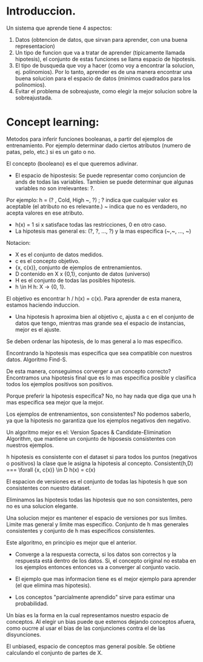 # Introduccion.

Un sistema que aprende tiene 4 aspectos:

1. Datos (obtencion de datos, que sirvan para aprender, con una buena representacion)
2. Un tipo de funcion que va a tratar de aprender (tipicamente llamada hipotesis),
	el conjunto de estas funciones se llama espacio de hipotesis.
3. El tipo de busqueda que voy a hacer (como voy a encontrar la solucion, ej. polinomios). Por lo tanto, aprender
	es de una manera encontrar una buena solucion para el espacio de datos (minimos cuadrados para los polinomios).
4. Evitar el problema de sobreajuste, como elegir la mejor solucion sobre la sobreajustada.

# Concept learning:
Metodos para inferir funciones booleanas, a partir del ejemplos de entrenamiento. Por ejemplo determinar dado
ciertos atributos (numero de patas, pelo, etc.) si es un gato o no.

El concepto (booleano) es el que queremos adivinar.

- El espacio de hipostesis:
Se puede representar como conjuncion de ands de todas las variables.
Tambien se puede determinar que algunas variables no son irrelevantes: ?.

Por ejemplo: h = (? , Cold, High ~, ?) ; 
	? indica que cualquier valor es aceptable (el atributo no es relevante.)
	~ indica que no es verdadero, no acepta valores en ese atributo.
* h(x) = 1 si x satisface todas las restricciones, 0 en otro caso.
* La hipotesis mas general es: (?, ?, ..., ?) y la mas especifica (~,~, ..., ~)

Notacion:
- X es el conjunto de datos medidos.
- c es el concepto objetivo.
- {x, c(x)}, conjunto de ejemplos de entrenamientos.
- D contenido en X x {0,1}, conjunto de datos (universo)
- H es el conjunto de todas las posibles hipotesis.
- h \in H h: X -> {0, 1}.

El objetivo es encontrar h / h(x) = c(x).
Para aprender de esta manera, estamos haciendo induccion.

- Una hipotesis h aproxima bien al objetivo c, ajusta a c en el conjunto de datos que tengo, mientras mas grande
sea el espacio de instancias, mejor es el ajuste.

Se deben ordenar las hipotesis, de lo mas general a lo mas especifico.

Encontrando la hipotesis mas especifica que sea compatible con nuestros datos. Algoritmo Find-S.

De esta manera, conseguimos corverger a un concepto correcto? Encontramos una hipotesis final que 
es lo mas especifica posible y clasifica todos los ejemplos positivos son positivos.

Porque preferir la hipotesis especifica? No, no hay nada que diga que una h mas especifica sea
mejor que la mejor.

Los ejemplos de entrenamientos, son consistentes? No podemos saberlo, ya que la hipotesis no garantiza que los 
ejemplos negativos den negativo. 

Un algoritmo mejor es el: Version Spaces & Candidate-Elimination Algorithm, que mantiene un conjunto de hiposesis
consistentes con nuestros ejemplos. 

h hipotesis es consistente con el dataset si para todos los puntos (negativos o positivos) la clase que le asigna
la hipotesis al concepto. Consistent(h,D) === \forall {x, c(x)} \in D h(x) = c(x)

El espacion de versiones es el conjunto de todas las hipotesis h que son consistentes con nuestro dataset.

Eliminamos las hipotesis todas las hipotesis que no son consistentes, pero no es una solucion elegante.

Una solucion mejor es mantener el espacio de versiones por sus limites. Limite mas general y limite mas especifico.
Conjunto de h mas generales consistentes y conjunto de h mas especificos consistentes. 

Este algoritmo, en principio es mejor que el anterior.
- Converge a la respuesta correcta, si los datos son correctos y la respuesta está dentro de los datos. Si, el concepto 
original no estaba en los ejemplos entonces entonces va a converger al conjunto vacio.

- El ejemplo que mas informacion tiene es el mejor ejemplo para aprender (el que elimina mas hipotesis).

- Los conceptos "parcialmente aprendido" sirve para estimar una probabilidad.

Un bías es la forma en la cual representamos nuestro espacio de conceptos. Al elegir un bias puede que estemos dejando
conceptos afuera, como oucrre al usar el bias de las conjunciones contra el de las disyunciones.
 
El unbiased, espacio de conceptos mas general posible. Se obtiene calculando el conjunto de partes de X.


